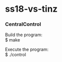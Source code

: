 # ss18-vs-tinz
### CentralControl

Build the program:  
$ make

Execute the program:  
$ ./control  
